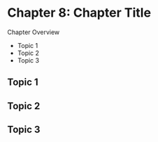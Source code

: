 # Chapter 8: Chapter Title

Chapter Overview

* Topic 1
* Topic 2
* Topic 3

## Topic 1

## Topic 2

## Topic 3